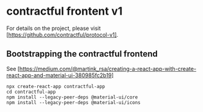 # contractful frontent v1

For details on the project, please visit [https://github.com/contractful/protocol-v1].

## Bootstrapping the contractful frontend

See [https://medium.com/@martink_rsa/creating-a-react-app-with-create-react-app-and-material-ui-380985fc2b19]

```
npx create-react-app contractful-app
cd contractful-app
npm install --legacy-peer-deps @material-ui/core
npm install --legacy-peer-deps @material-ui/icons
```


